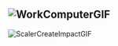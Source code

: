 ## ![WorkComputerGIF](https://github.com/user-attachments/assets/bf5f8fb9-5f69-4ebb-8cba-10559ec721b2)
![ScalerCreateImpactGIF](https://github.com/user-attachments/assets/cff092a2-c812-45e7-9a05-1f25eaedaf03)


<!--
**LeeGJin/LeeGJin** is a ✨ _special_ ✨ repository because its `README.md` (this file) appears on your GitHub profile.

Here are some ideas to get you started:

- 🔭 I’m currently working on ...
- 🌱 I’m currently learning ...
- 👯 I’m looking to collaborate on ...
- 🤔 I’m looking for help with ...
- 💬 Ask me about ...
- 📫 How to reach me: ...
- 😄 Pronouns: ...
- ⚡ Fun fact: ...
-->
